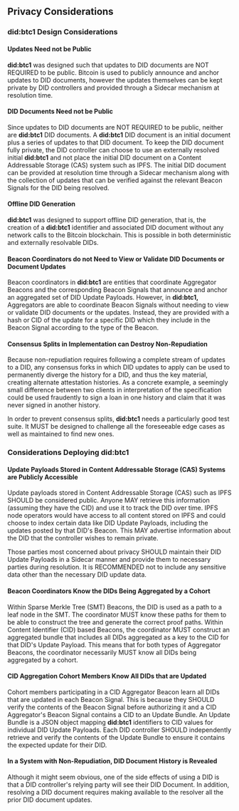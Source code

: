 ## Privacy Considerations

### did:btc1 Design Considerations

#### Updates Need not be Public

**did:btc1** was designed such that updates to DID documents are NOT REQUIRED
to be public. Bitcoin is used to publicly announce and anchor updates to DID
documents, however the updates themselves can be kept private by DID controllers
and provided through a Sidecar mechanism at resolution time.

#### DID Documents Need not be Public

Since updates to DID documents are NOT REQUIRED to be public, neither are
**did:btc1** DID documents. A **did:btc1** DID document is an initial document
plus a series of updates to that DID document. To keep the DID document fully
private, the DID controller can choose to use an externally resolved initial
**did:btc1** and not place the initial DID document on a Content Addressable
Storage (CAS) system such as IPFS. The initial DID document can be provided
at resolution time through a Sidecar mechanism along with the collection of
updates that can be verified against the relevant Beacon Signals for the DID
being resolved.

#### Offline DID Generation

**did:btc1** was designed to support offline DID generation, that is, the
creation of a **did:btc1** identifier and associated DID document without any
network calls to the Bitcoin blockchain. This is possible in both deterministic
and externally resolvable DIDs.

#### Beacon Coordinators do not Need to View or Validate DID Documents or Document Updates

Beacon coordinators in **did:btc1** are entities that coordinate Aggregator
Beacons and the corresponding Beacon Signals that announce and anchor an aggregated
set of DID Update Payloads. However, in **did:btc1,** Aggregators are able to
coordinate Beacon Signals without needing to view or validate DID documents or
the updates. Instead, they are provided with a hash or CID of the update for a
specific DID which they include in the Beacon Signal according to the type of
the Beacon.

#### Consensus Splits in Implementation can Destroy Non-Repudiation

Because non-repudiation requires following a complete stream of updates to a
DID, any consensus forks in which DID updates to apply can be used to permanently
diverge the history for a DID, and thus the key material, creating alternate
attestation histories.  As a concrete example, a seemingly small difference
between two clients in interpretation of the specification could be used
fraudently to sign a loan in one history and claim that it was never signed in
another history.

In order to prevent consensus splits, **did:btc1** needs a particularly good
test suite. It MUST be designed to challenge all the foreseeable edge cases as
well as maintained to find new ones.

### Considerations Deploying did:btc1

#### Update Payloads Stored in Content Addressable Storage (CAS) Systems are Publicly Accessible

Update payloads stored in Content Addressable Storage (CAS) such as IPFS SHOULD
be considered public. Anyone MAY retrieve this information (assuming they have
the CID) and use it to track the DID over time. IPFS node operators would have
access to all content stored on IPFS and could choose to index certain data like
DID Update Payloads, including the updates posted by that DID's Beacon. This MAY
advertise information about the DID that the controller wishes to remain private.

Those parties most concerned about privacy SHOULD maintain their DID Update
Payloads in a Sidecar manner and provide them to necessary parties during
resolution. It is RECOMMENDED not to include any sensitive data other than the
necessary DID update data.

#### Beacon Coordinators Know the DIDs Being Aggregated by a Cohort

Within Sparse Merkle Tree (SMT) Beacons, the DID is used as a path to a leaf
node in the SMT. The coordinator MUST know these paths for them to be able to
construct the tree and generate the correct proof paths. Within Content Identifier
(CID) based Beacons, the coordinator MUST construct an aggregated bundle that
includes all DIDs aggregated as a key to the CID for that DID's Update Payload.
This means that for both types of Aggregator Beacons, the coordinator necessarily
MUST know all DIDs being aggregated by a cohort.

#### CID Aggregation Cohort Members Know All DIDs that are Updated

Cohort members participating in a CID Aggregator Beacon learn all DIDs that are
updated in each Beacon Signal. This is because they SHOULD verify the contents
of the Beacon Signal before authorizing it and a CID Aggregator's Beacon Signal
contains a CID to an Update Bundle. An Update Bundle is a JSON object mapping
**did:btc1** identifiers to CID values for individual DID Update Payloads. Each
DID controller SHOULD independently retrieve and verify the contents of the
Update Bundle to ensure it contains the expected update for their DID.

#### In a System with Non-Repudiation, DID Document History is Revealed

Although it might seem obvious, one of the side effects of using a DID is that
a DID controller's relying party will see their DID Document. In addition,
resolving a DID document requires making available to the resolver all the prior
DID document updates.
